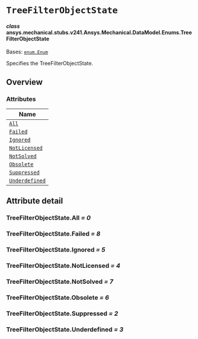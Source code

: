 # `TreeFilterObjectState`

<a id="ansys.mechanical.stubs.v241.Ansys.Mechanical.DataModel.Enums.TreeFilterObjectState"></a>

#### *class* ansys.mechanical.stubs.v241.Ansys.Mechanical.DataModel.Enums.TreeFilterObjectState

Bases: [`enum.Enum`](https://docs.python.org/3/library/enum.html#enum.Enum)

Specifies the TreeFilterObjectState.

<!-- !! processed by numpydoc !! -->

<a id="overview"></a>

## Overview

### Attributes

| Name |
| ------------------------------------------------------- |
| [`All`](#TreeFilterObjectState.All) |
| [`Failed`](#TreeFilterObjectState.Failed) |
| [`Ignored`](#TreeFilterObjectState.Ignored) |
| [`NotLicensed`](#TreeFilterObjectState.NotLicensed) |
| [`NotSolved`](#TreeFilterObjectState.NotSolved) |
| [`Obsolete`](#TreeFilterObjectState.Obsolete) |
| [`Suppressed`](#TreeFilterObjectState.Suppressed) |
| [`Underdefined`](#TreeFilterObjectState.Underdefined) |

<a id="attribute-detail"></a>

## Attribute detail

<a id="TreeFilterObjectState.All"></a>

### TreeFilterObjectState.All *= 0*

<a id="TreeFilterObjectState.Failed"></a>

### TreeFilterObjectState.Failed *= 8*

<a id="TreeFilterObjectState.Ignored"></a>

### TreeFilterObjectState.Ignored *= 5*

<a id="TreeFilterObjectState.NotLicensed"></a>

### TreeFilterObjectState.NotLicensed *= 4*

<a id="TreeFilterObjectState.NotSolved"></a>

### TreeFilterObjectState.NotSolved *= 7*

<a id="TreeFilterObjectState.Obsolete"></a>

### TreeFilterObjectState.Obsolete *= 6*

<a id="TreeFilterObjectState.Suppressed"></a>

### TreeFilterObjectState.Suppressed *= 2*

<a id="TreeFilterObjectState.Underdefined"></a>

### TreeFilterObjectState.Underdefined *= 3*


